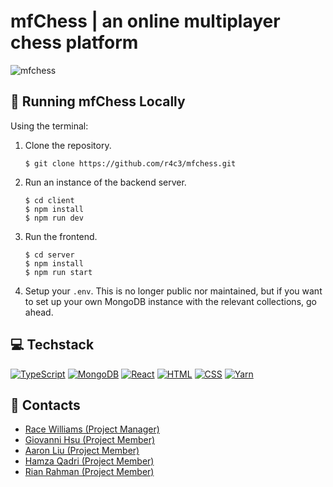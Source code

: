 # mfChess | an online multiplayer chess platform
![mfchess](https://github.com/r4c3/mfchess/assets/63271957/6f59a542-f525-4c01-a0f4-4c58dcedb35f)

## 🏃 Running mfChess Locally

Using the terminal:

1. Clone the repository.
   ```
   $ git clone https://github.com/r4c3/mfchess.git
   ```
2. Run an instance of the backend server.
   ```
   $ cd client
   $ npm install
   $ npm run dev
   ```
3. Run the frontend.
   ```
   $ cd server
   $ npm install
   $ npm run start
   ```
4. Setup your `.env`. This is no longer public nor maintained, but if you want to set up your own MongoDB instance with the relevant collections, go ahead.

## 💻 Techstack
[![TypeScript](https://img.shields.io/badge/TypeScript-3178C6?style=for-the-badge&logo=typescript&logoColor=white)]()
[![MongoDB](https://img.shields.io/badge/MongoDB-47A248?style=for-the-badge&logo=MongoDB&logoColor=white)]()
[![React](https://img.shields.io/badge/React-61DAFB?style=for-the-badge&logo=react&logoColor=white)]()
[![HTML](https://img.shields.io/badge/HTML-E34F26?style=for-the-badge&logo=HTML5&logoColor=white)]()
[![CSS](https://img.shields.io/badge/CSS-1572B6?style=for-the-badge&logo=CSS3&logoColor=white)]()
[![Yarn](https://img.shields.io/badge/Yarn-2C8EBB?style=for-the-badge&logo=Yarn&logoColor=white)]()

## 🤝 Contacts
- [Race Williams (Project Manager)](https://github.com/r4c3)
- [Giovanni Hsu (Project Member)](https://github.com/Giovanni1014)
- [Aaron Liu (Project Member)](https://github.com/aaronliuo)
- [Hamza Qadri (Project Member)](https://github.com/qad114)
- [Rian Rahman (Project Member)](https://github.com/RiRah123)
